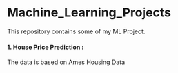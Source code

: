 # Machine_Learning_Projects
This repository contains some of my ML Project.
#### 1. House Price Prediction :  
The data is based on Ames Housing Data
